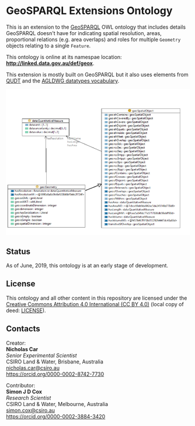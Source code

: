 # GeoSPARQL Extensions Ontology
This is an extension to the [GeoSPARQL](http://www.opengeospatial.org/standards/geosparql) OWL ontology that includes details GeoSPARQL doesn't have for indicating spatial resolution, areas, proportional relations (e.g. area overlaps) and roles for multiple `Geometry` objects relating to a single `Feature`.

This ontology is online at its namespae location: **<http://linked.data.gov.au/def/geox>**.

This extension is mostly built on GeoSPARQL but it also uses elements from [QUDT](http://www.qudt.org/release2/qudt-catalog.html) and the [AGLDWG datatypes vocabulary](http://catalogue.linked.data.gov.au/resource/116).

![Summary of GEOX](https://raw.githubusercontent.com/CSIRO-enviro-informatics/geosparql-ext-ont/master/docs/summary.png)


## Status
As of June, 2019, this ontology is at an early stage of development.


## License
This ontology and all other content in this repository are licensed under the [Creative Commons Attribution 4.0 International (CC BY 4.0)](https://creativecommons.org/licenses/by/4.0/) (local copy of deed: [LICENSE](LICENSE)).


## Contacts
Creator:  
**Nicholas Car**  
*Senior Experimental Scientist*  
CSIRO Land & Water, Brisbane, Australia    
<nicholas.car@csiro.au>  
<https://orcid.org/0000-0002-8742-7730>  

Contributor:  
**Simon J D Cox**  
*Research Scientist*  
CSIRO Land & Water, Melbourne, Australia  
<simon.cox@csiro.au>  
<https://orcid.org/0000-0002-3884-3420>

